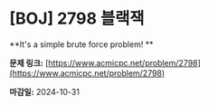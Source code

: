 # [BOJ] 2798 블랙잭

**It's a simple brute force problem!
**

**문제 링크:** [https://www.acmicpc.net/problem/2798](https://www.acmicpc.net/problem/2798)

**마감일:** 2024-10-31
